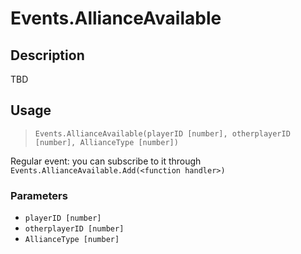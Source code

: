 # Events.AllianceAvailable
## Description
TBD

## Usage
> `Events.AllianceAvailable(playerID [number], otherplayerID [number], AllianceType [number])`

Regular event: you can subscribe to it through `Events.AllianceAvailable.Add(<function handler>)`

### Parameters
- `playerID [number]`
- `otherplayerID [number]`
- `AllianceType [number]`